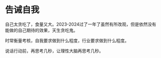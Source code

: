 # 告诫自我

自己太贪吃了，食量又大。2023-2024过了一年了虽然有所改观，但是依然没有能做的自己期待的效果，天生贪吃鬼。

时常衡量考核，自我要求做到什么程度，行业要求做到什么程度。

说话行动前，再思考几秒，让理性大脑再思考几秒。
